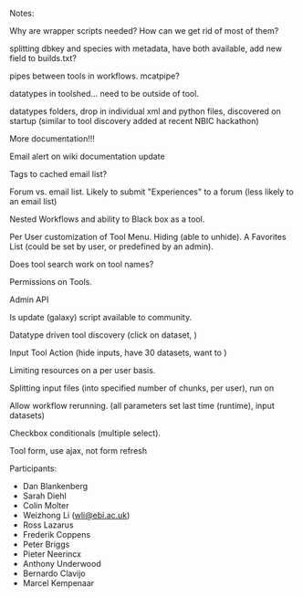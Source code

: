 Notes:

Why are wrapper scripts needed? How can we get rid of most of them?

splitting dbkey and species with metadata, have both available, add new field to builds.txt?

pipes between tools in workflows. mcatpipe?

datatypes in toolshed... need to be outside of tool.

datatypes folders, drop in individual xml and python files, discovered on startup (similar to tool discovery added at recent NBIC hackathon)

More documentation!!!

Email alert on wiki documentation update

Tags to cached email list?

Forum vs. email list. Likely to submit "Experiences" to a forum (less likely to an email list)

Nested Workflows and ability to Black box as a tool.

Per User customization of Tool Menu. Hiding (able to unhide). A Favorites List (could be set by user, or predefined by an admin).

Does tool search work on tool names?

Permissions on Tools.

Admin API

Is update (galaxy) script available to community.

Datatype driven tool discovery (click on dataset, )

Input Tool Action (hide inputs, have 30 datasets, want to )

Limiting resources on a per user basis.

Splitting input files (into specified number of chunks, per user), run on

Allow workflow rerunning. (all parameters set last time (runtime), input datasets)

Checkbox conditionals (multiple select).

Tool form, use ajax, not form refresh

Participants:

* Dan Blankenberg
* Sarah Diehl
* Colin Molter
* Weizhong Li (wli@ebi.ac.uk)
* Ross Lazarus
* Frederik Coppens
* Peter Briggs
* Pieter Neerincx
* Anthony Underwood
* Bernardo Clavijo
* Marcel Kempenaar
